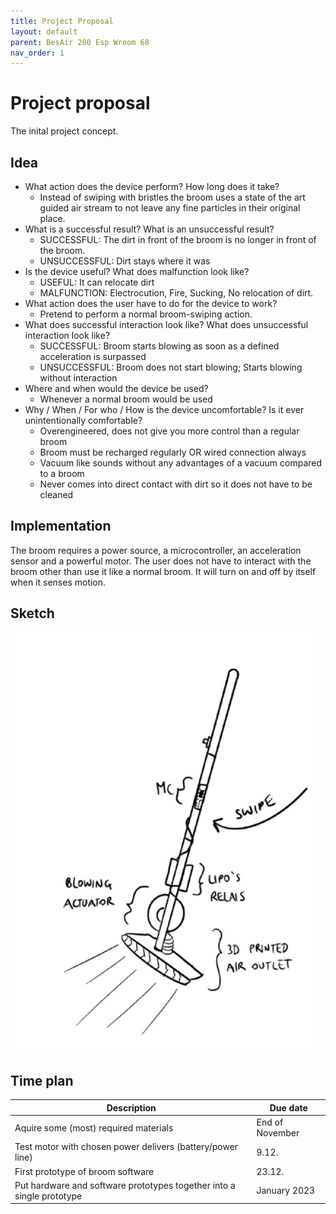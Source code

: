 ```yaml
---
title: Project Proposal
layout: default
parent: BesAir 200 Esp Wroom 68
nav_order: 1
---
```


# Project proposal

The inital project concept.

## Idea

-   What action does the device perform? How long does it take?
    -   Instead of swiping with bristles the broom uses a state of the art guided air stream to not leave any fine particles in their original place.
-   What is a successful result? What is an unsuccessful result?
    -   SUCCESSFUL: The dirt in front of the broom is no longer in front of the broom.
    -   UNSUCCESSFUL: Dirt stays where it was
-   Is the device useful? What does malfunction look like?
    -   USEFUL: It can relocate dirt
    -   MALFUNCTION: Electrocution, Fire, Sucking, No relocation of dirt.
-   What action does the user have to do for the device to work?
    -   Pretend to perform a normal broom-swiping action.
-   What does successful interaction look like? What does unsuccessful interaction look like?
    -   SUCCESSFUL: Broom starts blowing as soon as a defined acceleration is surpassed
    -   UNSUCCESSFUL: Broom does not start blowing; Starts blowing without interaction
-   Where and when would the device be used?
    -   Whenever a normal broom would be used
-   Why / When / For who / How is the device uncomfortable? Is it ever unintentionally comfortable?
    -   Overengineered, does not give you more control than a regular broom
    -   Broom must be recharged regularly OR wired connection always
    -   Vacuum like sounds without any advantages of a vacuum compared to a broom
    -   Never comes into direct contact with dirt so it does not have to be cleaned

## Implementation

The broom requires a power source, a microcontroller, an acceleration sensor and a powerful motor.
The user does not have to interact with the broom other than use it like a normal broom.
It will turn on and off by itself when it senses motion.

## Sketch

![Sketch](assets/ba_proposal-drawing.png)

## Time plan

| Description                                                           | Due date        |
| --------------------------------------------------------------------- | --------------- |
| Aquire some (most) required materials                                 | End of November |
| Test motor with chosen power delivers (battery/power line)            | 9.12.           |
| First prototype of broom software                                     | 23.12.          |
| Put hardware and software prototypes together into a single prototype | January 2023    |
